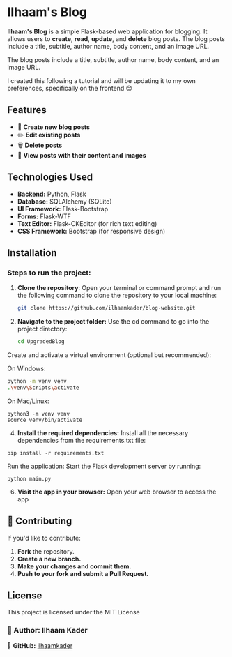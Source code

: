 # Ilhaam's Blog

**Ilhaam's Blog** is a simple Flask-based web application for blogging. It allows users to **create**, **read**, **update**, and **delete** blog posts. The blog posts include a title, subtitle, author name, body content, and an image URL.

The blog posts include a title, subtitle, author name, body content, and an image URL.

I created this following a tutorial and will be updating it to my own preferences, specifically on the frontend 😊
## Features
- 📝 **Create new blog posts**
- ✏️ **Edit existing posts**
- 🗑️ **Delete posts**
- 👀 **View posts with their content and images**

## Technologies Used
- **Backend:** Python, Flask
- **Database:** SQLAlchemy (SQLite)
- **UI Framework:** Flask-Bootstrap
- **Forms:** Flask-WTF
- **Text Editor:** Flask-CKEditor (for rich text editing)
- **CSS Framework:** Bootstrap (for responsive design)
## Installation

### Steps to run the project:

1. **Clone the repository**:
   Open your terminal or command prompt and run the following command to clone the repository to your local machine:
   ```bash
   git clone https://github.com/ilhaamkader/blog-website.git
2. **Navigate to the project folder:** Use the cd command to go into the project directory:
   ```bash
   cd UpgradedBlog
Create and activate a virtual environment (optional but recommended):

On Windows:
   ```bash
python -m venv venv
.\venv\Scripts\activate
```
On Mac/Linux:
 ```
python3 -m venv venv
source venv/bin/activate
 ```
4. **Install the required dependencies:** Install all the necessary dependencies from the requirements.txt file:
 ```
pip install -r requirements.txt
 ```
Run the application: Start the Flask development server by running:
 ```
python main.py
 ```
6. **Visit the app in your browser:** Open your web browser to access the app

## 🤝 Contributing

If you'd like to contribute:

1. **Fork** the repository.
2. **Create a new branch.**
3. **Make your changes and commit them.**
4. **Push to your fork and submit a Pull Request.**

## License 
This project is licensed under the MIT License 

### 👤 Author: Ilhaam Kader  
🔗 **GitHub:** [ilhaamkader](https://github.com/ilhaamkader)


